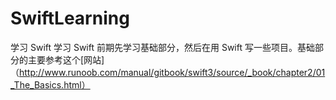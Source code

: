 # SwiftLearning
学习 Swift
学习 Swift 前期先学习基础部分，然后在用 Swift 写一些项目。基础部分的主要参考这个[网站]（http://www.runoob.com/manual/gitbook/swift3/source/_book/chapter2/01_The_Basics.html）
